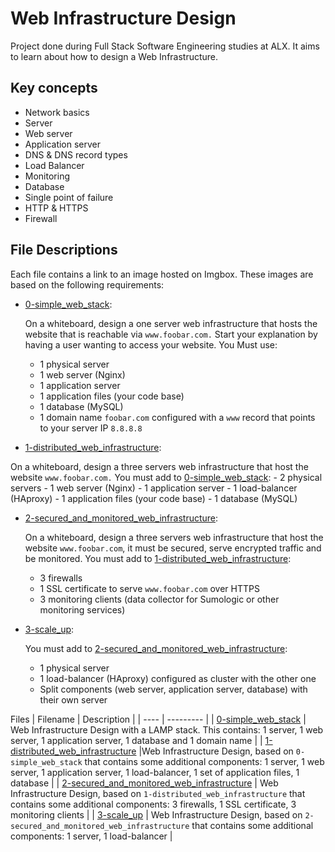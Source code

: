 

# Web Infrastructure Design

Project done during Full Stack Software Engineering studies at ALX. It aims to learn about how to design a Web Infrastructure.

## Key concepts

- Network basics
- Server
- Web server
- Application server
- DNS & DNS record types
- Load Balancer
- Monitoring
- Database
- Single point of failure
- HTTP & HTTPS
- Firewall

## File Descriptions
   Each file contains a link to an image hosted on Imgbox. These images are based on the following requirements:

- [0-simple_web_stack](https://github.com/richard-1257/alx-system_engineering-devops/blob/master/0x09-web_infrastructure_design/0-simple_web_stack):

  On a whiteboard, design a one server web infrastructure that hosts the website that is reachable via `www.foobar.com.` Start your explanation by having a user wanting to access your website.
  You Must use:
     - 1 physical server
     - 1 web server (Nginx)
     - 1 application server
     - 1 application files (your code base)
     - 1 database (MySQL)
     - 1 domain name `foobar.com` configured with a `www` record that points to your server IP `8.8.8.8`

- [1-distributed_web_infrastructure](https://github.com/richard-1257/alx-system_engineering-devops/blob/master/0x09-web_infrastructure_design/1-distributed_web_infrastructure):

On a whiteboard, design a three servers web infrastructure that host the website `www.foobar.com.`
  You must add to [0-simple_web_stack](https://github.com/richard-1257/alx-system_engineering-devops/blob/master/0x09-web_infrastructure_design/0-simple_web_stack):
     - 2 physical servers
     - 1 web server (Nginx)
     - 1 application server
     - 1 load-balancer (HAproxy)
     - 1 application files (your code base)
     - 1 database (MySQL)

- [2-secured_and_monitored_web_infrastructure](https://github.com/richard-1257/alx-system_engineering-devops/blob/master/0x09-web_infrastructure_design/2-secured_and_monitored_web_infrastructure):

  On a whiteboard, design a three servers web infrastructure that host the website `www.foobar.com`, it must be secured, serve encrypted traffic and be monitored.
  You must add to [1-distributed_web_infrastructure](https://github.com/richard-1257/alx-system_engineering-devops/blob/master/0x09-web_infrastructure_design/1-distributed_web_infrastructure):
     - 3 firewalls
     - 1 SSL certificate to serve `www.foobar.com` over HTTPS
     - 3 monitoring clients (data collector for Sumologic or other monitoring services)

- [3-scale_up](https://github.com/richard-1257/alx-system_engineering-devops/blob/master/0x09-web_infrastructure_design/3-scale_up):

  You must add to [2-secured_and_monitored_web_infrastructure](https://github.com/richard-1257/alx-system_engineering-devops/blob/master/0x09-web_infrastructure_design/2-secured_and_monitored_web_infrastructure):
     - 1 physical server
     - 1 load-balancer (HAproxy) configured as cluster with the other one
     - Split components (web server, application server, database) with their own server
     

Files
| Filename | Description |
| ---- | --------- |
| [0-simple_web_stack](https://github.com/richard-1257/alx-system_engineering-devops/blob/master/0x09-web_infrastructure_design/0-simple_web_stack) | Web Infrastructure Design with a LAMP stack. This contains: 1 server, 1 web server, 1 application server, 1 database and 1 domain name |
| [1-distributed_web_infrastructure](https://github.com/richard-1257/alx-system_engineering-devops/blob/master/0x09-web_infrastructure_design/1-distributed_web_infrastructure) |Web Infrastructure Design, based on `0-simple_web_stack` that contains some additional components: 1 server, 1 web server, 1 application server, 1 load-balancer, 1 set of application files, 1 database |
| [2-secured_and_monitored_web_infrastructure](https://github.com/richard-1257/alx-system_engineering-devops/blob/master/0x09-web_infrastructure_design/2-secured_and_monitored_web_infrastructure) | Web Infrastructure Design, based on `1-distributed_web_infrastructure` that contains some additional components: 3 firewalls, 1 SSL certificate, 3 monitoring clients |
| [3-scale_up](https://github.com/richard-1257/alx-system_engineering-devops/blob/master/0x09-web_infrastructure_design/3-scale_up) | Web Infrastructure Design, based on `2-secured_and_monitored_web_infrastructure` that contains some additional components: 1 server, 1 load-balancer |
